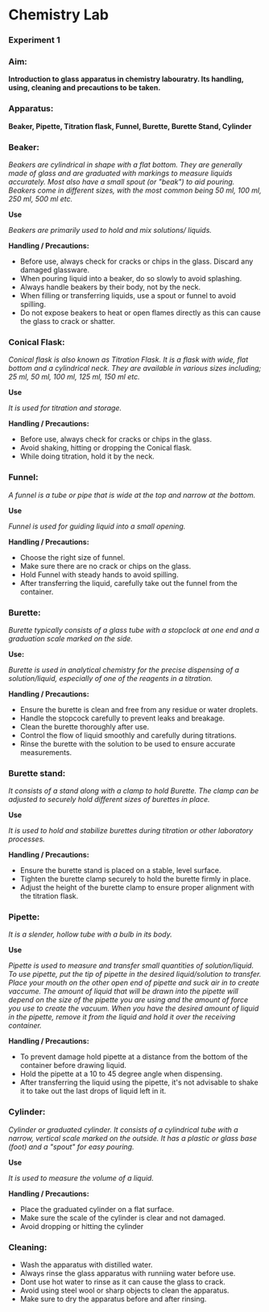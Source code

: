 # Chemistry Lab

### Experiment 1
### Aim:
**Introduction to glass apparatus in chemistry labouratry. Its handling, using, cleaning and precautions to  be taken.**
### Apparatus:
**Beaker, Pipette, Titration flask, Funnel, Burette, Burette Stand, Cylinder**

### Beaker:
*Beakers are cylindrical in shape with a flat bottom. They are generally made of glass and are graduated with markings to measure liquids accurately. Most also have a small spout (or "beak") to aid pouring.*
*Beakers come in different sizes, with the most common being 50 ml, 100 ml, 250 ml, 500 ml etc.*

**Use**

*Beakers are primarily used to hold and mix solutions/ liquids.*

**Handling / Precautions:**
* Before use, always check for cracks or chips in the glass. Discard any damaged glassware.
* When pouring liquid into a beaker, do so slowly to avoid splashing.
* Always handle beakers by their body, not by the neck.
* When filling or transferring liquids, use a spout or funnel to avoid spilling.
* Do not expose beakers to heat or open flames directly as this can cause the glass to crack or shatter.

### Conical Flask:
*Conical flask is also known as Titration Flask. It is a flask with wide, flat bottom and a cylindrical neck. They are available in various sizes including; 25 ml, 50 ml, 100 ml, 125 ml, 150 ml etc.*

**Use**

*It is used for titration and storage.*

**Handling / Precautions:**
* Before use, always check for cracks or chips in the glass.
* Avoid shaking, hitting or dropping the Conical flask.
* While doing titration, hold it by the neck.


### Funnel:
*A funnel is a tube or pipe that is wide at the top and narrow at the bottom.*

**Use** 

*Funnel is used for guiding liquid into a small opening.*

**Handling / Precautions:**
* Choose the right size of funnel.
* Make sure there are no crack or chips on the glass.
* Hold Funnel with steady hands to avoid spilling.
* After transferring the liquid, carefully take out the funnel from the container.

### Burette:
 *Burette typically consists of a glass tube with a stopclock at one end and a graduation scale marked on the side.*

 **Use:**
 
*Burette is used in analytical chemistry for the precise dispensing of a solution/liquid, especially of one of the reagents in a titration.*

**Handling / Precautions:**
* Ensure the burette is clean and free from any residue or water droplets.
* Handle the stopcock carefully to prevent leaks and breakage.
* Clean the burette thoroughly after use.
* Control the flow of liquid smoothly and carefully during titrations.
* Rinse the burette with the solution to be used to ensure accurate measurements.


### Burette stand:
*It consists of a stand along with a clamp to hold Burette. The clamp can be adjusted to securely hold different sizes of burettes in place.*

**Use**

*It is used to hold and stabilize burettes during titration or other laboratory processes.*

**Handling / Precautions:**
* Ensure the burette stand is placed on a stable, level surface.
* Tighten the burette clamp securely to hold the burette firmly in place.
* Adjust the height of the burette clamp to ensure proper alignment with the titration flask.

### Pipette:

*It is a slender, hollow tube with a bulb in its body.*

**Use**

*Pipette is used to measure and transfer small quantities of solution/liquid.*
*To use pipette, put the tip of pipette in the desired liquid/solution to transfer. Place your mouth on the other open end of pipette and suck air in to create vaccume. The amount of liquid that will be drawn into the pipette will depend on the size of the pipette you are using and the amount of force you use to create the vacuum.*
*When you have the desired amount of liquid in the pipette, remove it from the liquid and hold it over the receiving container.*
 
**Handling / Precautions:**
* To prevent damage hold pipette at a distance from the bottom of the container before drawing liquid.
* Hold the pipette at a 10 to 45 degree angle when dispensing.
* After transferring the liquid using the pipette, it's not advisable to shake it to take out the last drops of liquid left in it.
### Cylinder:
*Cylinder or  graduated cylinder. It consists of a cylindrical tube with a narrow, vertical scale marked on the outside. It has a plastic or glass base (foot) and a "spout" for easy pouring.*

**Use**

*It is used to measure the volume of a liquid.*

**Handling / Precautions:**
* Place the graduated cylinder on a flat surface.
* Make sure the scale of the cylinder is clear and not damaged.
* Avoid dropping or hitting the cylinder


### Cleaning:
* Wash the apparatus with distilled water.
* Always rinse the glass apparatus with runniing water before use.
* Dont use hot water to rinse as it can cause the glass to crack.
* Avoid using steel wool or sharp objects to clean the apparatus.
* Make sure to dry the apparatus before and after rinsing. 

